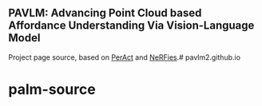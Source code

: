 ## PAVLM: Advancing Point Cloud based Affordance Understanding Via Vision-Language Model

Project page source, based on [PerAct](https://peract.github.io/) and [NeRFies](https://nerfies.github.io/).# pavlm2.github.io
# palm-source
